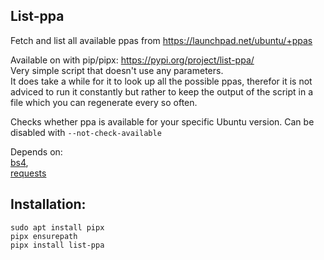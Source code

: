 ## List-ppa

Fetch and list all available ppas from https://launchpad.net/ubuntu/+ppas  

Available on with pip/pipx: https://pypi.org/project/list-ppa/  
Very simple script that doesn't use any parameters.  
It does take a while for it to look up all the possible ppas, therefor it is not adviced to run it constantly but rather to keep the output of the script in a file which you can regenerate every so often.  

Checks whether ppa is available for your specific Ubuntu version. Can be disabled with `--not-check-available`

Depends on:  
    [bs4](https://pypi.org/project/bs4/),  
    [requests](https://pypi.org/project/requests/)  

## Installation:  

```
sudo apt install pipx 
pipx ensurepath
pipx install list-ppa
```  

